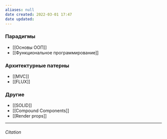```yaml
---
aliases: null
date created: 2022-03-01 17:47
date updated:
---
```

### Парадигмы
- [[Основы ООП]]
- [[Функциональное программирование]]

### Архитектурные патерны
- [[MVC]]
- [[FLUX]]


### Другие
- [[SOLID]]
- [[Compound Components]]
- [[Render props]]


---

###### Citation

